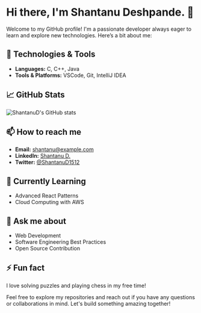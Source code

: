 # Hi there, I'm Shantanu Deshpande. 👋

Welcome to my GitHub profile! I'm a passionate developer always eager to learn and explore new technologies. Here’s a bit about me:

## 🔧 Technologies & Tools
- **Languages:** C, C++, Java
- **Tools & Platforms:** VSCode, Git, IntelliJ IDEA

## 📈 GitHub Stats
![ShantanuD's GitHub stats](https://github-readme-stats.vercel.app/api?username=ShantanuD1512&show_icons=true&theme=radical)

## 📫 How to reach me
- **Email:** [shantanu@example.com](mailto:shantanu@example.com)
- **LinkedIn:** [Shantanu D.](https://www.linkedin.com/in/shantanud1512)
- **Twitter:** [@ShantanuD1512](https://twitter.com/ShantanuD1512)

## 🌱 Currently Learning
- Advanced React Patterns
- Cloud Computing with AWS

## 💬 Ask me about
- Web Development
- Software Engineering Best Practices
- Open Source Contribution

## ⚡ Fun fact
I love solving puzzles and playing chess in my free time!

Feel free to explore my repositories and reach out if you have any questions or collaborations in mind. Let's build something amazing together!
